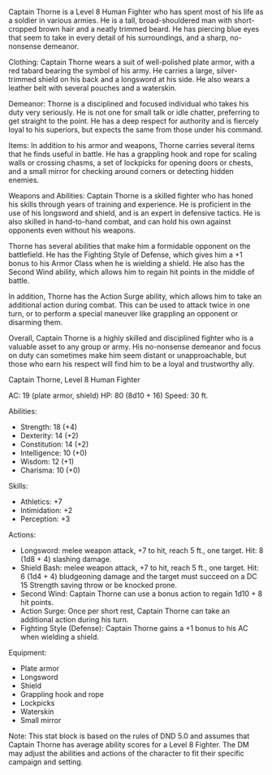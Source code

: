 Captain Thorne is a Level 8 Human Fighter who has spent most of his life as a soldier in various armies. He is a tall, broad-shouldered man with short-cropped brown hair and a neatly trimmed beard. He has piercing blue eyes that seem to take in every detail of his surroundings, and a sharp, no-nonsense demeanor.

Clothing: Captain Thorne wears a suit of well-polished plate armor, with a red tabard bearing the symbol of his army. He carries a large, silver-trimmed shield on his back and a longsword at his side. He also wears a leather belt with several pouches and a waterskin.

Demeanor: Thorne is a disciplined and focused individual who takes his duty very seriously. He is not one for small talk or idle chatter, preferring to get straight to the point. He has a deep respect for authority and is fiercely loyal to his superiors, but expects the same from those under his command.

Items: In addition to his armor and weapons, Thorne carries several items that he finds useful in battle. He has a grappling hook and rope for scaling walls or crossing chasms, a set of lockpicks for opening doors or chests, and a small mirror for checking around corners or detecting hidden enemies.

Weapons and Abilities: Captain Thorne is a skilled fighter who has honed his skills through years of training and experience. He is proficient in the use of his longsword and shield, and is an expert in defensive tactics. He is also skilled in hand-to-hand combat, and can hold his own against opponents even without his weapons.

Thorne has several abilities that make him a formidable opponent on the battlefield. He has the Fighting Style of Defense, which gives him a +1 bonus to his Armor Class when he is wielding a shield. He also has the Second Wind ability, which allows him to regain hit points in the middle of battle.

In addition, Thorne has the Action Surge ability, which allows him to take an additional action during combat. This can be used to attack twice in one turn, or to perform a special maneuver like grappling an opponent or disarming them.

Overall, Captain Thorne is a highly skilled and disciplined fighter who is a valuable asset to any group or army. His no-nonsense demeanor and focus on duty can sometimes make him seem distant or unapproachable, but those who earn his respect will find him to be a loyal and trustworthy ally.

Captain Thorne, Level 8 Human Fighter

AC: 19 (plate armor, shield) HP: 80 (8d10 + 16) Speed: 30 ft.

Abilities:

-   Strength: 18 (+4)
-   Dexterity: 14 (+2)
-   Constitution: 14 (+2)
-   Intelligence: 10 (+0)
-   Wisdom: 12 (+1)
-   Charisma: 10 (+0)

Skills:

-   Athletics: +7
-   Intimidation: +2
-   Perception: +3

Actions:

-   Longsword: melee weapon attack, +7 to hit, reach 5 ft., one target. Hit: 8 (1d8 + 4) slashing damage.
-   Shield Bash: melee weapon attack, +7 to hit, reach 5 ft., one target. Hit: 6 (1d4 + 4) bludgeoning damage and the target must succeed on a DC 15 Strength saving throw or be knocked prone.
-   Second Wind: Captain Thorne can use a bonus action to regain 1d10 + 8 hit points.
-   Action Surge: Once per short rest, Captain Thorne can take an additional action during his turn.
-   Fighting Style (Defense): Captain Thorne gains a +1 bonus to his AC when wielding a shield.

Equipment:

-   Plate armor
-   Longsword
-   Shield
-   Grappling hook and rope
-   Lockpicks
-   Waterskin
-   Small mirror

Note: This stat block is based on the rules of DND 5.0 and assumes that Captain Thorne has average ability scores for a Level 8 Fighter. The DM may adjust the abilities and actions of the character to fit their specific campaign and setting.